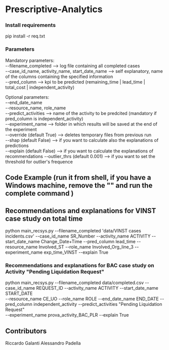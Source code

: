 # Prescriptive-Analytics

### Install requirements 
pip install -r req.txt

### Parameters
Mandatory parameters: \
--filename_completed --> log file containing all completed cases \
--case_id_name, activity_name, start_date_name --> self explanatory, name of the columns containing the specified information \
--pred_column --> kpi to be predicted (remaining_time | lead_time | total_cost | independent_activity) 

Optional parameters: \
--end_date_name \
--resource_name, role_name \
--predict_activities --> name of the activity to be predcited (mandatory if pred_column is independent_activity) \
--experiment_name --> folder in which results will be saved at the end of the experiment \
--override (default True) --> deletes temporary files from previous run \
--shap (default False) --> if you want to calculate also the explanations of predictions \
--explain (default False) --> if you want to calculate the explanations of recommendations
--outlier_thrs (default 0.001) --> if you want to set the threshold for outlier's frequence

## Code Example (run it from shell, if you have a Windows machine, remove the "\" and run the complete command )

## Recommendations and explanations for VINST case study on total time
python main_recsys.py --filename_completed 'data/VINST cases incidents.csv' --case_id_name SR_Number --activity_name ACTIVITY --start_date_name Change_Date+Time --pred_column lead_time --resource_name Involved_ST --role_name Involved_Org_line_3 --experiment_name exp_time_VINST --explain True

### Recommendations and explanations for BAC case study on Activity "Pending Liquidation Request"
python main_recsys.py --filename_completed data/completed.csv --case_id_name REQUEST_ID --activity_name ACTIVITY --start_date_name START_DATE \
--resource_name CE_UO --role_name ROLE --end_date_name END_DATE --pred_column independent_activity --predict_activities "Pending Liquidation Request" \
--experiment_name prova_activity_BAC_PLR --explain True

## Contributors
Riccardo Galanti
Alessandro Padella
